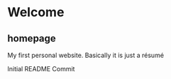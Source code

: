 # Welcome

## homepage

My first personal website. Basically it is just a résumé

Initial README Commit
